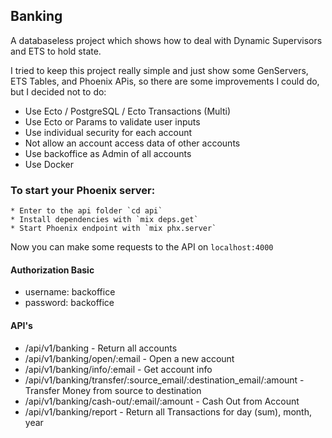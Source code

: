 ## Banking
A databaseless project which shows how to deal with Dynamic Supervisors and ETS to hold state.

I tried to keep this project really simple and just show some GenServers, ETS Tables, and Phoenix APis, so there are some improvements I could do, but I decided not to do:

  * Use Ecto / PostgreSQL / Ecto Transactions (Multi)
  * Use Ecto or Params to validate user inputs
  * Use individual security for each account
  * Not allow an account access data of other accounts
  * Use backoffice as Admin of all accounts
  * Use Docker

### To start your Phoenix server:

    * Enter to the api folder `cd api`
    * Install dependencies with `mix deps.get`
    * Start Phoenix endpoint with `mix phx.server`

  Now you can make some requests to the API on `localhost:4000`

#### Authorization Basic
- username: backoffice
- password: backoffice

#### API's
- /api/v1/banking - Return all accounts
- /api/v1/banking/open/:email - Open a new account
- /api/v1/banking/info/:email - Get account info
- /api/v1/banking/transfer/:source_email/:destination_email/:amount - Transfer Money from source to destination
- /api/v1/banking/cash-out/:email/:amount - Cash Out from Account
- /api/v1/banking/report - Return all Transactions for day (sum), month, year
